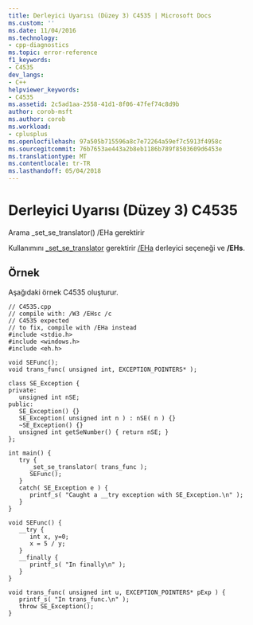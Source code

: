 ```yaml
---
title: Derleyici Uyarısı (Düzey 3) C4535 | Microsoft Docs
ms.custom: ''
ms.date: 11/04/2016
ms.technology:
- cpp-diagnostics
ms.topic: error-reference
f1_keywords:
- C4535
dev_langs:
- C++
helpviewer_keywords:
- C4535
ms.assetid: 2c5ad1aa-2558-41d1-8f06-47fef74c8d9b
author: corob-msft
ms.author: corob
ms.workload:
- cplusplus
ms.openlocfilehash: 97a505b715596a8c7e72264a59ef7c5913f4958c
ms.sourcegitcommit: 76b7653ae443a2b8eb1186b789f8503609d6453e
ms.translationtype: MT
ms.contentlocale: tr-TR
ms.lasthandoff: 05/04/2018
---
```

# <a name="compiler-warning-level-3-c4535"></a>Derleyici Uyarısı (Düzey 3) C4535
Arama _set_se_translator() /EHa gerektirir  
  
 Kullanımını [_set_se_translator](../../c-runtime-library/reference/set-se-translator.md) gerektirir [/EHa](../../build/reference/eh-exception-handling-model.md) derleyici seçeneği ve **/EHs**.  
  
## <a name="example"></a>Örnek  
 Aşağıdaki örnek C4535 oluşturur.  
  
```  
// C4535.cpp  
// compile with: /W3 /EHsc /c  
// C4535 expected  
// to fix, compile with /EHa instead  
#include <stdio.h>  
#include <windows.h>  
#include <eh.h>  
  
void SEFunc();  
void trans_func( unsigned int, EXCEPTION_POINTERS* );  
  
class SE_Exception {  
private:  
   unsigned int nSE;  
public:  
   SE_Exception() {}  
   SE_Exception( unsigned int n ) : nSE( n ) {}  
   ~SE_Exception() {}  
   unsigned int getSeNumber() { return nSE; }  
};  
  
int main() {  
   try {  
      _set_se_translator( trans_func );  
      SEFunc();  
   }  
   catch( SE_Exception e ) {  
      printf_s( "Caught a __try exception with SE_Exception.\n" );  
   }  
}  
  
void SEFunc() {  
   __try {  
      int x, y=0;  
      x = 5 / y;  
   }  
   __finally {  
      printf_s( "In finally\n" );  
   }  
}  
  
void trans_func( unsigned int u, EXCEPTION_POINTERS* pExp ) {  
   printf_s( "In trans_func.\n" );  
   throw SE_Exception();  
}  
```